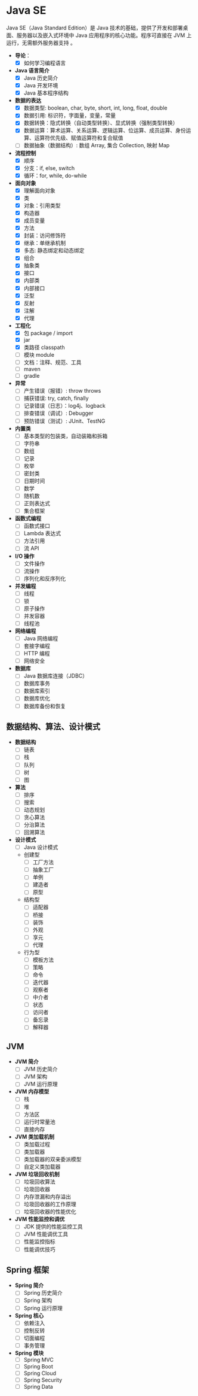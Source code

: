 # Java SE

Java SE（Java Standard Edition）是 Java 技术的基础，提供了开发和部署桌面、服务器以及嵌入式环境中 Java 应用程序的核心功能。程序可直接在 JVM 上运行，无需额外服务器支持 ‌。

- **导论**：
  - [x] 如何学习编程语言
- **Java 语言简介**
  - [x] Java 历史简介
  - [x] Java 开发环境
  - [x] Java 基本程序结构
- **数据的表达**
  - [x] 数据类型: boolean, char, byte, short, int, long, float, double
  - [x] 数据引用: 标识符，字面量，变量，常量
  - [x] 数据转换：隐式转换（自动类型转换）、显式转换（强制类型转换）
  - [x] 数据运算：算术运算、关系运算、逻辑运算、位运算、成员运算、身份运算、运算符优先级、赋值运算符和复合赋值
  - [ ] 数据抽象（数据结构）: 数组 Array, 集合 Collection, 映射 Map
- **流程控制**
  - [x] 顺序
  - [x] 分支：if, else, switch
  - [x] 循环：for, while, do-while
- **面向对象**
  - [x] 理解面向对象
  - [x] 类
  - [x] 对象：引用类型
  - [x] 构造器
  - [x] 成员变量
  - [x] 方法
  - [x] 封装：访问修饰符
  - [x] 继承：单继承机制
  - [x] 多态: 静态绑定和动态绑定
  - [x] 组合
  - [x] 抽象类
  - [x] 接口
  - [x] 内部类
  - [x] 内部接口
  - [x] 泛型
  - [x] 反射
  - [x] 注解
  - [x] 代理
- **工程化**
  - [x] 包 package / import
  - [x] jar
  - [x] 类路径 classpath
  - [ ] 模块 module
  - [ ] 文档：注释、规范、工具
  - [ ] maven
  - [ ] gradle
- **异常**
  - [ ] 产生错误（报错）: throw throws
  - [ ] 捕获错误: try, catch, finally
  - [ ] 记录错误（日志）：log4j、logback
  - [ ] 排查错误（调试）: Debugger
  - [ ] 预防错误（测试）: JUnit、TestNG
- **内置类**
  - [ ] 基本类型的包装类，自动装箱和拆箱
  - [ ] 字符串
  - [ ] 数组
  - [ ] 记录
  - [ ] 枚举
  - [ ] 密封类
  - [ ] 日期时间
  - [ ] 数学
  - [ ] 随机数
  - [ ] 正则表达式
  - [ ] 集合框架
- **函数式编程**
  - [ ] 函数式接口
  - [ ] Lambda 表达式
  - [ ] 方法引用
  - [ ] 流 API
- **I/O 操作**
  - [ ] 文件操作
  - [ ] 流操作
  - [ ] 序列化和反序列化
- **并发编程**
  - [ ] 线程
  - [ ] 锁
  - [ ] 原子操作
  - [ ] 并发容器
  - [ ] 线程池
- **网络编程**
  - [ ] Java 网络编程
  - [ ] 套接字编程
  - [ ] HTTP 编程
  - [ ] 网络安全
- **数据库**
  - [ ] Java 数据库连接（JDBC）
  - [ ] 数据库事务
  - [ ] 数据库索引
  - [ ] 数据库优化
  - [ ] 数据库备份和恢复

## 数据结构、算法、设计模式

- **数据结构**
  - [ ] 链表
  - [ ] 栈
  - [ ] 队列
  - [ ] 树
  - [ ] 图
- **算法**
  - [ ] 排序
  - [ ] 搜索
  - [ ] 动态规划
  - [ ] 贪心算法
  - [ ] 分治算法
  - [ ] 回溯算法
- **设计模式**
  - [ ] Java 设计模式
  - 创建型
    - [ ] 工厂方法
    - [ ] 抽象工厂
    - [ ] 单例
    - [ ] 建造者
    - [ ] 原型
  - 结构型
    - [ ] 适配器
    - [ ] 桥接
    - [ ] 装饰
    - [ ] 外观
    - [ ] 享元
    - [ ] 代理
  - 行为型
    - [ ] 模板方法
    - [ ] 策略
    - [ ] 命令
    - [ ] 迭代器
    - [ ] 观察者
    - [ ] 中介者
    - [ ] 状态
    - [ ] 访问者
    - [ ] 备忘录
    - [ ] 解释器

## JVM

- **JVM 简介**
  - [ ] JVM 历史简介
  - [ ] JVM 架构
  - [ ] JVM 运行原理
- **JVM 内存模型**
  - [ ] 栈
  - [ ] 堆
  - [ ] 方法区
  - [ ] 运行时常量池
  - [ ] 直接内存
- **JVM 类加载机制**
  - [ ] 类加载过程
  - [ ] 类加载器
  - [ ] 类加载器的双亲委派模型
  - [ ] 自定义类加载器
- **JVM 垃圾回收机制**
  - [ ] 垃圾回收算法
  - [ ] 垃圾回收器
  - [ ] 内存泄漏和内存溢出
  - [ ] 垃圾回收器的工作原理
  - [ ] 垃圾回收器的性能优化
- **JVM 性能监控和调优**
  - [ ] JDK 提供的性能监控工具
  - [ ] JVM 性能调优工具
  - [ ] 性能监控指标
  - [ ] 性能调优技巧

## Spring 框架

- **Spring 简介**
  - [ ] Spring 历史简介
  - [ ] Spring 架构
  - [ ] Spring 运行原理
- **Spring 核心**
  - [ ] 依赖注入
  - [ ] 控制反转
  - [ ] 切面编程
  - [ ] 事务管理
- **Spring 模块**
  - [ ] Spring MVC
  - [ ] Spring Boot
  - [ ] Spring Cloud
  - [ ] Spring Security
  - [ ] Spring Data
